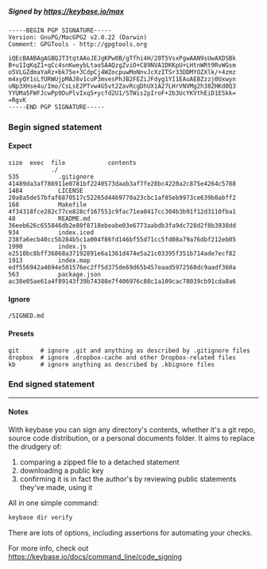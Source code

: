 ##### Signed by https://keybase.io/max
```
-----BEGIN PGP SIGNATURE-----
Version: GnuPG/MacGPG2 v2.0.22 (Darwin)
Comment: GPGTools - http://gpgtools.org

iQEcBAABAgAGBQJT3tqtAAoJEJgKPw0B/gTfhi4H/20T5VsxPgwAAN9sUwAXDSBk
B+u1IqKqZ1+qCc4snKweybLtaoSAAQzgZviO+C89NVA1DKKpU+LHtnWRt9RvWGsm
o5VLGZdmaYaRz+bk75e+3CdpCj4WZocpuwMoNnvJcXzITSr33DDMYOZXlk/+4zmz
m4xyQY1sLfURWUjpMAJ8v1cuP3mvesPhJB2FEZiJFdyg1YI1EAuAEBZzzj0Uxwyn
uNp3XHse4u/Imo/CsLsE2PTvw4G5vt2ZavRcgDhUX1A27LHrVNVMg2h38ZHKd0Q3
YYUMa5FWFJcwPp9DuPlvIxq5+ycfd2U1/STWis2pIroF+2b3UcYKVthEiD1ESkk=
=RgvK
-----END PGP SIGNATURE-----

```

<!-- END SIGNATURES -->

### Begin signed statement 

#### Expect

```
size  exec  file            contents                                                        
            ./                                                                              
535           .gitignore    41489da3af786911e0781bf2240573daab3af7fe28bc4220a2c875e4264c5788
1484          LICENSE       20a8a5de57bfaf6870517c52265d4469770a23cbc1af85eb9973ce639b0abff2
168           Makefile      4f34318fce282c77ce828cf167551c9fac71ea0417cc304b3b91f12d3110fba1
48            README.md     36eeb626c655846db2e80f8718ebeabe03e6773aabdb3fa9dc728d2f8b3938dd
934           index.iced    238fa6ecb40cc5b284b5c1a004f86fd146bf55d71cc5fd08a79a76dbf212eb05
1990          index.js      e2510bc8bff36868a37192891e6a1361d474e5a21c03395f351b714ade7ecf82
1913          index.map     edf556942a4694e501576ec2ff5d375de69d65b457eaad5972560dc9aadf360a
563           package.json  ac38e05ae61a4f89143f39b74380e7f406976c80c1a109cac78039cb91cda8a6
```

#### Ignore

```
/SIGNED.md
```

#### Presets

```
git      # ignore .git and anything as described by .gitignore files
dropbox  # ignore .dropbox-cache and other Dropbox-related files    
kb       # ignore anything as described by .kbignore files          
```

<!-- summarize version = 0.0.9 -->

### End signed statement

<hr>

#### Notes

With keybase you can sign any directory's contents, whether it's a git repo,
source code distribution, or a personal documents folder. It aims to replace the drudgery of:

  1. comparing a zipped file to a detached statement
  2. downloading a public key
  3. confirming it is in fact the author's by reviewing public statements they've made, using it

All in one simple command:

```bash
keybase dir verify
```

There are lots of options, including assertions for automating your checks.

For more info, check out https://keybase.io/docs/command_line/code_signing